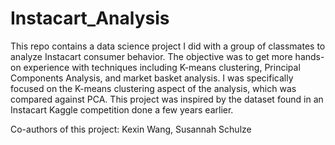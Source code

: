# Instacart_Analysis
This repo contains a data science project I did with a group of classmates to analyze Instacart consumer behavior. The objective was to get more hands-on experience with techniques including K-means clustering, Principal Components Analysis, and market basket analysis. I was specifically focused on the K-means clustering aspect of the analysis, which was compared against PCA. This project was inspired by the dataset found in an Instacart Kaggle competition done a few years earlier.

Co-authors of this project:
Kexin Wang, Susannah Schulze
